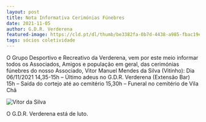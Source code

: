 ```yaml
---
layout: post
title: Nota Informativa Cerimónias Fúnebres
date: 2021-11-05
author: G.D.R. Verderena
featured-image: https://cld.pt/dl/thumb/be3382fa-0b7d-4438-a985-fbac19e21fe3/Funeral_Vitinho_page-0001.jpg?size=xl&crop=false&format=jpeg
tags: sócios coletividade
---
```

O Grupo Desportivo e Recreativo da Verderena, vem por este meio informar todos os Associados, Amigos e população em geral, das cerimónias fúnebres do nosso Associado, Vitor Manuel Mendes da Silva (Vitinho):
Dia 06/11/2021
14,35-15h – Último adeus no G.D.R. Verderena (Extensão Bar)
15h – Saída do cortejo até ao cemitério
15,30h – Funeral no cemitério de Vila Chã


![Vitor da Silva](https://cld.pt/dl/thumb/be3382fa-0b7d-4438-a985-fbac19e21fe3/Funeral_Vitinho_page-0001.jpg?size=xl&crop=false&format=jpeg)


<p>O G.D.R. Verderena está de luto.
